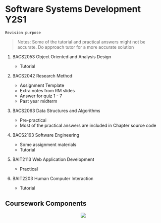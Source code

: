 # Software Systems Development Y2S1 #

`Revision purpose`

> Notes: Some of the tutorial and practical answers might not be accurate. Do approach tutor for a more accurate solution

1. BACS2053 Object Oriented and Analysis Design
   - Tutorial

2. BACS2042 Research Method
   - Assignment Template
   - Extra notes from RM slides
   - Answer for quiz 1 - 7
   - Past year midterm
   
3. BACS2063 Data Structures and Algorithms
   - Pre-practical 
   - Most of the practical answers are included in Chapter source code   
   
4. BACS2163 Software Engineering
   - Some assignment materials
   - Tutorial  
   
6. BAIT2113 Web Application Development
   - Practical
   
8. BAIT2203 Human Computer Interaction
   - Tutorial 

## Coursework Components

<p align="center">
  <img src="https://user-images.githubusercontent.com/66896420/138994084-8cc64d0a-7e98-470c-8911-88177b2a0778.png">
</p>

